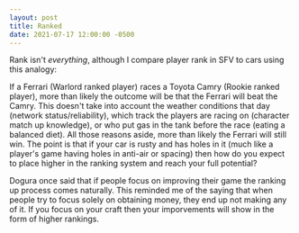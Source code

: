 ```yaml
---
layout: post
title: Ranked
date: 2021-07-17 12:00:00 -0500
---
```


Rank isn't _everything_, although I compare player rank in SFV to cars using this analogy: 

If a Ferrari (Warlord ranked player) races a Toyota Camry (Rookie ranked player), more than likely the outcome will be that the Ferrari will beat the Camry.
This doesn't take into account the weather conditions that day (network status/reliability), which track the players are racing on (character match up knowledge), or who put gas in the tank before the race (eating a balanced diet).
All those reasons aside, more than likely the Ferrari will still win.
The point is that if your car is rusty and has holes in it (much like a player's game having holes in anti-air or spacing) then how do you expect to place higher in the ranking system and reach your full potential?

Dogura once said that if people focus on improving their game the ranking up process comes naturally. This reminded me of the saying that when people try to focus solely on obtaining money, they end up not making any of it. If you focus on your craft then your imporvements will show in the form of higher rankings.
